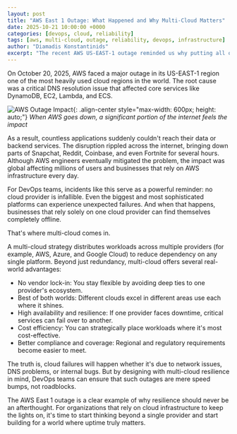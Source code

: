 ```yaml
---
layout: post
title: "AWS East 1 Outage: What Happened and Why Multi-Cloud Matters"
date: 2025-10-21 10:00:00 +0000
categories: [devops, cloud, reliability]
tags: [aws, multi-cloud, outage, reliability, devops, infrastructure]
author: "Diamadis Konstantinids"
excerpt: "The recent AWS US-EAST-1 outage reminded us why putting all our eggs in one cloud basket is risky. Here's what happened and why multi-cloud strategies are essential for modern infrastructure."
---
```


On October 20, 2025, AWS faced a major outage in its US-EAST-1 region one of the most heavily used cloud regions in the world. The root cause was a critical DNS resolution issue that affected core services like DynamoDB, EC2, Lambda, and ECS.

![AWS Outage Impact](/diamadiskon-blog/assets/images/amazon-web-services-aws-down-december-2021.avif){: .align-center style="max-width: 600px; height: auto;"}
*When AWS goes down, a significant portion of the internet feels the impact*

As a result, countless applications suddenly couldn't reach their data or backend services. The disruption rippled across the internet, bringing down parts of Snapchat, Reddit, Coinbase, and even Fortnite for several hours. Although AWS engineers eventually mitigated the problem, the impact was global affecting millions of users and businesses that rely on AWS infrastructure every day.

For DevOps teams, incidents like this serve as a powerful reminder: no cloud provider is infallible. Even the biggest and most sophisticated platforms can experience unexpected failures. And when that happens, businesses that rely solely on one cloud provider can find themselves completely offline.

That's where multi-cloud comes in.

A multi-cloud strategy distributes workloads across multiple providers (for example, AWS, Azure, and Google Cloud) to reduce dependency on any single platform. Beyond just redundancy, multi-cloud offers several real-world advantages:

- No vendor lock-in: You stay flexible by avoiding deep ties to one provider's ecosystem.
- Best of both worlds: Different clouds excel in different areas use each where it shines.
- High availability and resilience: If one provider faces downtime, critical services can fail over to another.
- Cost efficiency: You can strategically place workloads where it's most cost-effective.
- Better compliance and coverage: Regional and regulatory requirements become easier to meet.

The truth is, cloud failures will happen whether it's due to network issues, DNS problems, or internal bugs. But by designing with multi-cloud resilience in mind, DevOps teams can ensure that such outages are mere speed bumps, not roadblocks.

The AWS East 1 outage is a clear example of why resilience should never be an afterthought. For organizations that rely on cloud infrastructure to keep the lights on, it's time to start thinking beyond a single provider and start building for a world where uptime truly matters.
